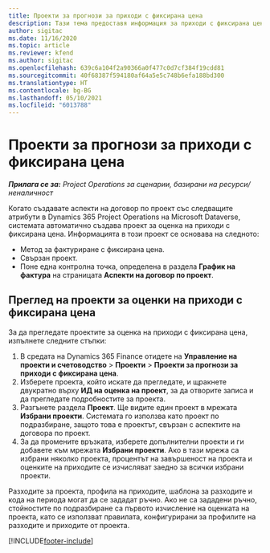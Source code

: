 ```yaml
---
title: Проекти за прогнози за приходи с фиксирана цена
description: Тази тема предоставя информация за приходи с фиксирана цена в проекти.
author: sigitac
ms.date: 11/16/2020
ms.topic: article
ms.reviewer: kfend
ms.author: sigitac
ms.openlocfilehash: 639c6a104f2a90366a0f477c0d7cf384f19cdd81
ms.sourcegitcommit: 40f68387f594180af64a5e5c748b6efa188bd300
ms.translationtype: HT
ms.contentlocale: bg-BG
ms.lasthandoff: 05/10/2021
ms.locfileid: "6013788"
---
```

# <a name="fixed-price-revenue-estimate-projects"></a>Проекти за прогнози за приходи с фиксирана цена 

_**Прилага се за:** Project Operations за сценарии, базирани на ресурси/неналичност_

Когато създавате аспекти на договор по проект със следващите атрибути в Dynamics 365 Project Operations на Microsoft Dataverse, системата автоматично създава проект за оценка на приходи с фиксирана цена. Информацията в този проект се основава на следното:

  - Метод за фактуриране с фиксирана цена.
  - Свързан проект.
  - Поне една контролна точка, определена в раздела **График на фактура** на страницата **Аспекти на договор по проект**.

## <a name="review-fixed-price-revenue-estimates-projects"></a>Преглед на проекти за оценки на приходи с фиксирана цена
За да прегледате проектите за оценка на приходи с фиксирана цена, изпълнете следните стъпки:

1. В средата на Dynamics 365 Finance отидете на **Управление на проекти и счетоводство** > **Проекти** > **Проекти за прогнози за приходи с фиксирана цена**.
2. Изберете проекта, който искате да прегледате, и щракнете двукратно върху **ИД на оценка на проект**, за да отворите записа и да прегледате подробностите за проекта.
3. Разгънете раздела **Проект**. Ще видите един проект в мрежата **Избрани проекти**. Системата го използва като проект по подразбиране, защото това е проектът, свързан с аспектите на договора по проект. 
4. За да промените връзката, изберете допълнителни проекти и ги добавете към мрежата **Избрани проекти**. Ако в тази мрежа са избрани няколко проекта, процентът на завършеност на проекта и оценките на приходите се изчисляват заедно за всички избрани проекти.

  Разходите за проекта, профила на приходите, шаблона за разходите и кода на периода могат да се зададат ръчно. Ако не са зададени ръчно, стойностите по подразбиране са първото изчисление на оценката на проекта, като се използват правилата, конфигурирани за профилите на разходите и приходите от проекта.



[!INCLUDE[footer-include](../includes/footer-banner.md)]
